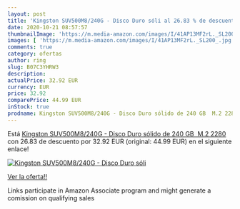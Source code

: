 ```yaml
---
layout: post
title: 'Kingston SUV500M8/240G - Disco Duro sóli al 26.83 % de descuento'
date: 2020-10-21 08:57:57
thumbnailImage: 'https://m.media-amazon.com/images/I/41AP13MF2rL._SL200_.jpg'
images: [ 'https://m.media-amazon.com/images/I/41AP13MF2rL._SL200_.jpg' ]
comments: true
category: ofertas
author: ring
slug: B07C3YHRW3
description:
actualPrice: 32.92 EUR
currency: EUR
price: 32.92
comparePrice: 44.99 EUR
inStock: true
prodname: Kingston SUV500M8/240G - Disco Duro sólido de 240 GB  M.2 2280 
---
```


Está [Kingston SUV500M8/240G - Disco Duro sólido de 240 GB  M.2 2280 ](https://www.amazon.es/dp/B07C3YHRW3/?tag=tolees-21) con 26.83 de descuento por 32.92 EUR (original: 44.99 EUR) en el siguiente enlace!

[![Kingston SUV500M8/240G - Disco Duro sóli](https://m.media-amazon.com/images/I/41AP13MF2rL._SL200_.jpg)](https://www.amazon.es/dp/B07C3YHRW3/?tag=tolees-21)

[Ver la oferta!!](https://www.amazon.es/dp/B07C3YHRW3/?tag=tolees-21)

Links participate in Amazon Associate program and might generate a comission on qualifying sales


